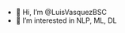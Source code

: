 - 👋 Hi, I’m @LuisVasquezBSC
- 👀 I’m interested in NLP, ML, DL

<!---
LuisVasquezBSC/LuisVasquezBSC is a ✨ special ✨ repository because its `README.md` (this file) appears on your GitHub profile.
You can click the Preview link to take a look at your changes.
--->
